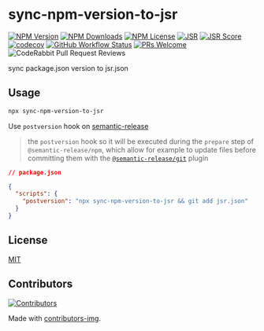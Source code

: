 # sync-npm-version-to-jsr

[![NPM Version](https://img.shields.io/npm/v/sync-npm-version-to-jsr)](https://www.npmjs.com/package/sync-npm-version-to-jsr)
[![NPM Downloads](https://img.shields.io/npm/dm/sync-npm-version-to-jsr)](https://www.npmjs.com/package/sync-npm-version-to-jsr)
[![NPM License](https://img.shields.io/npm/l/sync-npm-version-to-jsr)](https://github.com/node-modules/sync-npm-version-to-jsr/blob/master/LICENSE)
[![JSR](https://jsr.io/badges/@nm/sync-npm-version-to-jsr)](https://jsr.io/@nm/sync-npm-version-to-jsr)
[![JSR Score](https://jsr.io/badges/@nm/sync-npm-version-to-jsr/score)](https://jsr.io/@nm/sync-npm-version-to-jsr)
[![codecov](https://codecov.io/gh/node-modules/sync-npm-version-to-jsr/branch/master/graph/badge.svg)](https://codecov.io/gh/node-modules/sync-npm-version-to-jsr)
[![GitHub Workflow Status](https://img.shields.io/github/actions/workflow/status/node-modules/sync-npm-version-to-jsr/ci.yml?branch=master)](https://github.com/node-modules/sync-npm-version-to-jsr/actions/workflows/ci.yml?query=branch%3Amaster)
[![PRs Welcome](https://img.shields.io/badge/PRs-welcome-brightgreen.svg?style=flat-square)](https://makeapullrequest.com)
![CodeRabbit Pull Request Reviews](https://img.shields.io/coderabbit/prs/github/node-modules/sync-npm-version-to-jsr)

sync package.json version to jsr.json

## Usage

```bash
npx sync-npm-version-to-jsr
```

Use `postversion` hook on [semantic-release](https://github.com/semantic-release/semantic-release/blob/fdc35bda3c00a5ae79234ea4e2e6ed05ef4ac501/docs/support/FAQ.md?plain=1#L61)

> the `postversion` hook so it will be executed during the `prepare` step of `@semantic-release/npm`, which allow for example to update files before committing them with the [`@semantic-release/git`](https://github.com/semantic-release/git) plugin

```json
// package.json

{
  "scripts": {
    "postversion": "npx sync-npm-version-to-jsr && git add jsr.json"
  }
}
```

## License

[MIT](./LICENSE)

## Contributors

[![Contributors](https://contrib.rocks/image?repo=node-modules/sync-npm-version-to-jsr)](https://github.com/node-modules/sync-npm-version-to-jsr/graphs/contributors)

Made with [contributors-img](https://contrib.rocks).
